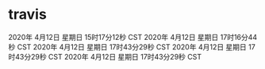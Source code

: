 # travis

2020年 4月12日 星期日 15时17分12秒 CST
2020年 4月12日 星期日 17时16分44秒 CST
2020年 4月12日 星期日 17时43分29秒 CST
2020年 4月12日 星期日 17时43分29秒 CST
2020年 4月12日 星期日 17时43分29秒 CST
